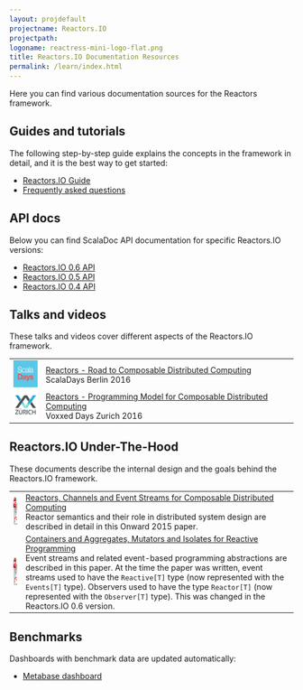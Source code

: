 ```yaml
---
layout: projdefault
projectname: Reactors.IO
projectpath: 
logoname: reactress-mini-logo-flat.png
title: Reactors.IO Documentation Resources
permalink: /learn/index.html
---
```



Here you can find various documentation sources for the Reactors framework.


## Guides and tutorials

The following step-by-step guide explains the concepts in the framework in detail,
and it is the best way to get started:

- [Reactors.IO Guide](http://reactors.io/tutorialdocs/reactors/)
- [Frequently asked questions](/faq/)


## API docs

Below you can find ScalaDoc API documentation for specific Reactors.IO versions:

- [Reactors.IO 0.6 API](http://storm-enroute.com/apidocs/reactors/0.6/api)
- [Reactors.IO 0.5 API](http://storm-enroute.com/apidocs/reactive-collections/0.5/api)
- [Reactors.IO 0.4 API](http://storm-enroute.com/apidocs/reactive-collections/0.4/api)


## Talks and videos

These talks and videos cover different aspects of the Reactors.IO framework.

<table class="talks-papers">
<tbody>
<tr>
  <td>
    <a href="https://www.youtube.com/watch?v=7lulYWWD4Qo">
      <img height="48px" src="/resources/images/scala-days.png"/>
    </a>
  </td>
  <td>
    <a href="https://www.youtube.com/watch?v=7lulYWWD4Qo">
      <span class="talk-title">
        Reactors - Road to Composable Distributed Computing
      </span>
    </a>
    <br/>
    ScalaDays Berlin 2016
  </td>
</tr>
<tr>
  <td>
    <a href="https://www.youtube.com/watch?v=w8B4bJ1XV2E">
      <img height="48px" src="/resources/images/voxxed-zurich.png"/>
    </a>
  </td>
  <td>
    <a href="https://www.youtube.com/watch?v=w8B4bJ1XV2E">
      <span class="talk-title">
        Reactors - Programming Model for Composable Distributed Computing
      </span>
    </a>
    <br/>
    Voxxed Days Zurich 2016
  </td>
</tr>
</tbody>
</table>


## Reactors.IO Under-The-Hood

These documents describe the internal design and the goals behind
the Reactors.IO framework.

<table class="talks-papers">
<tbody>
<tr>
  <td>
    <a href="/resources/docs/reactors.pdf">
      <img height="48px" src="/resources/images/pdf.png"/>
    </a>
  </td>
  <td>
    <a href="/resources/docs/reactors.pdf">
      <span class="talk-title">
        Reactors, Channels and Event Streams for Composable Distributed Computing
      </span>
    </a>
    <br/>
    Reactor semantics and their role in distributed system design are described
    in detail in this Onward 2015 paper.
  </td>
</tr>
<tr>
  <td>
    <a href="/resources/docs/event-streams.pdf">
      <img height="48px" src="/resources/images/pdf.png"/>
    </a>
  </td>
  <td>
    <a href="/resources/docs/event-streams.pdf">
      <span class="talk-title">
        Containers and Aggregates, Mutators and Isolates for Reactive Programming
      </span>
    </a>
    <br/>
    Event streams and related event-based programming abstractions
    are described in this paper.
    At the time the paper was written,
    event streams used to have the <code>Reactive[T]</code> type
    (now represented with the <code>Events[T]</code> type).
    Observers used to have the type <code>Reactor[T]</code>
    (now represented with the <code>Observer[T]</code> type).
    This was changed in the Reactors.IO 0.6 version.
  </td>
</tr>
</tbody>
</table>


## Benchmarks

Dashboards with benchmark data are updated automatically:

- [Metabase dashboard](http://ci.storm-enroute.com:3000/dash/1)

<br/>
